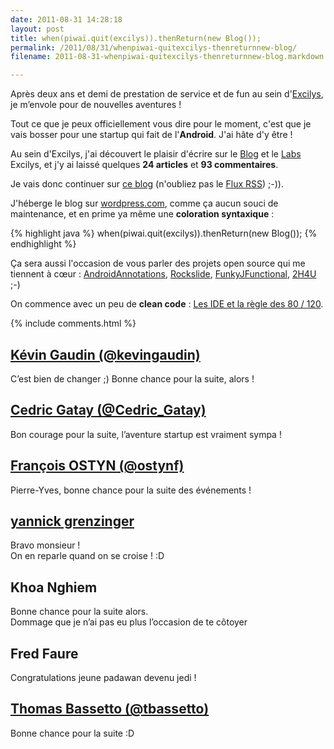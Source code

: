 ```yaml
---
date: 2011-08-31 14:28:18
layout: post
title: when(piwaï.quit(excilys)).thenReturn(new Blog());
permalink: /2011/08/31/whenpiwai-quitexcilys-thenreturnnew-blog/
filename: 2011-08-31-whenpiwai-quitexcilys-thenreturnnew-blog.markdown

---
```

Après deux ans et demi de prestation de service et de fun au sein d'[Excilys](http://www.excilys.com/), je m’envole pour de nouvelles aventures !

Tout ce que je peux officiellement vous dire pour le moment, c'est que je vais bosser pour une startup qui fait de l'**Android**. J'ai hâte d'y être !

Au sein d'Excilys, j'ai découvert le plaisir d'écrire sur le [Blog](http://blog.excilys.com/author/pyricau/) et le [Labs](http://labs.excilys.com/author/pyricauexcilys-com/) Excilys, et j'y ai laissé quelques **24 articles** et **93 commentaires**.

Je vais donc continuer sur [ce blog](http://blog.piwai.info) (n'oubliez pas le <a href="{{ site.rss_feed }}">Flux RSS</a>) ;-)).

J'héberge le blog sur [wordpress.com](http://wordpress.com), comme ça aucun souci de maintenance, et en prime ya même une **coloration syntaxique** :

{% highlight java %}
when(piwai.quit(excilys)).thenReturn(new Blog());
{% endhighlight %}

Ça sera aussi l'occasion de vous parler des projets open source qui me tiennent à cœur : [AndroidAnnotations](http://code.google.com/p/androidannotations/), [Rockslide](https://github.com/pyricau/rockslide), [FunkyJFunctional](https://github.com/pyricau/FunkyJFunctional), [2H4U](https://github.com/pyricau/toohardforyou) ;-)

On commence avec un peu de **clean code** : [Les IDE et la règle des 80 / 120](/2011/08/31/les-ide-et-la-regle-des-80-120/).

{% include comments.html %}

## [Kévin Gaudin (@kevingaudin)](http://twitter.com/kevingaudin)  
C’est bien de changer ;) Bonne chance pour la suite, alors !

## [Cedric Gatay (@Cedric_Gatay)](http://twitter.com/Cedric_Gatay)  
Bon courage pour la suite, l’aventure startup est vraiment sympa !

## [François OSTYN (@ostynf)](http://twitter.com/ostynf)  
Pierre-Yves, bonne chance pour la suite des événements !

## [yannick grenzinger](http://about.me/yannick.grenzinger)  
Bravo monsieur !  
On en reparle quand on se croise !  :D

## Khoa Nghiem  
Bonne chance pour la suite alors.  
Dommage que je n’ai pas eu plus l’occasion de te côtoyer

## Fred Faure  
Congratulations jeune padawan devenu jedi !

## [Thomas Bassetto (@tbassetto)](http://twitter.com/tbassetto)  
Bonne chance pour la suite :D